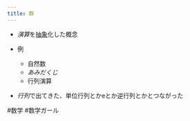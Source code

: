 ```yaml
---
title: 群
---
```


* *演算*を[抽象](%E6%8A%BD%E8%B1%A1.md)化した概念

* 例
  
  * 自然数
  * *あみだくじ*
  * 行列演算
* *行列*で出てきた、単位行列とかeとか逆行列とかとつながった

\#数学
\#数学ガール
